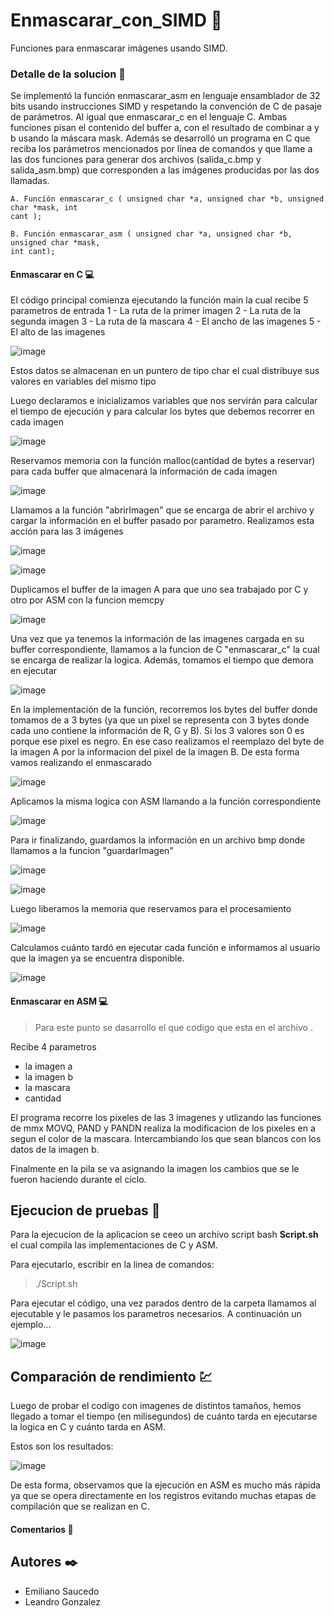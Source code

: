 # Enmascarar_con_SIMD 🤖 
Funciones para enmascarar imágenes usando SIMD.

### Detalle de la solucion 📜

Se implementó la función enmascarar_asm en lenguaje ensamblador de 32
bits usando instrucciones SIMD y respetando la convención de C de pasaje de parámetros. Al igual
que enmascarar_c en el lenguaje C. Ambas funciones pisan el contenido del buffer a, con el
resultado de combinar a y b usando la máscara mask.
Además se desarrolló un programa en C que reciba los parámetros mencionados por
línea de comandos y que llame a las dos funciones para generar dos archivos (salida_c.bmp y
salida_asm.bmp) que corresponden a las imágenes producidas por las dos llamadas.

```
A. Función enmascarar_c ( unsigned char *a, unsigned char *b, unsigned char *mask, int
cant );

B. Función enmascarar_asm ( unsigned char *a, unsigned char *b, unsigned char *mask,
int cant);
```

#### Enmascarar en C 💻

El código principal comienza ejecutando la función main la cual recibe 5 parametros de entrada
1 - La ruta de la primer imagen
2 - La ruta de la segunda imagen
3 - La ruta de la mascara
4 - El ancho de las imagenes
5 - El alto de las imagenes

![image](https://user-images.githubusercontent.com/21018256/141840081-173b248a-904e-426d-ba75-cc8b5a519db0.png)

Estos datos se almacenan en un puntero de tipo char el cual distribuye sus valores en variables del mismo tipo

Luego declaramos e inicializamos variables que nos servirán para calcular el tiempo de ejecución y para calcular los bytes que debemos recorrer en cada imagen

![image](https://user-images.githubusercontent.com/21018256/141840378-d5b06eaf-693a-411b-990d-b7d364af2604.png)

Reservamos memoria con la función malloc(cantidad de bytes a reservar) para cada buffer que almacenará la información de cada imagen

![image](https://user-images.githubusercontent.com/21018256/141840464-bd9fd955-d72d-4860-9edf-28ab2271eeec.png)

Llamamos a la función "abrirImagen" que se encarga de abrir el archivo y cargar la información en el buffer pasado por parametro. Realizamos esta acción para las 3 imágenes

![image](https://user-images.githubusercontent.com/21018256/141840533-f879f877-4c04-4fd4-b0e7-0566247aa153.png)

![image](https://user-images.githubusercontent.com/21018256/141840711-24bca30b-2e72-43b5-9f5b-b0a93edee4be.png)

Duplicamos el buffer de la imagen A para que uno sea trabajado por C y otro por ASM con la funcion memcpy

![image](https://user-images.githubusercontent.com/21018256/141840669-75ab4025-f554-4705-a014-3520f36b688a.png)

Una vez que ya tenemos la información de las imagenes cargada en su buffer correspondiente, llamamos a la funcion de C "enmascarar_c" la cual se encarga de realizar la logica. Además, tomamos el tiempo que demora en ejecutar

![image](https://user-images.githubusercontent.com/21018256/141840917-5185e812-c066-401d-81c8-988dfdb5b310.png)

En la implementación de la función, recorremos los bytes del buffer donde tomamos de a 3 bytes (ya que un pixel se representa con 3 bytes donde cada uno contiene la información de R, G y B). Si los 3 valores son 0 es porque ese pixel es negro. En ese caso realizamos el reemplazo del byte de la imagen A por la informacion del pixel de la imagen B. De esta forma vamos realizando el enmascarado

![image](https://user-images.githubusercontent.com/21018256/141840934-29bf77d3-0bab-40bb-98ae-10a146a3d9e0.png)

Aplicamos la misma logica con ASM llamando a la función correspondiente

![image](https://user-images.githubusercontent.com/21018256/141841298-923403a8-57af-45f9-9543-ebc2097b6433.png)

Para ir finalizando, guardamos la información en un archivo bmp donde llamamos a la funcion "guardarImagen"

![image](https://user-images.githubusercontent.com/21018256/141841370-fd4e5993-7739-4280-a325-66bb35f36997.png)

![image](https://user-images.githubusercontent.com/21018256/141841399-93c977fb-18b2-45b1-9480-2947ed7aba14.png)

Luego liberamos la memoria que reservamos para el procesamiento

![image](https://user-images.githubusercontent.com/21018256/141841488-33d83f72-f253-4d0a-ba1f-0ee550393cbf.png)

Calculamos cuánto tardó en ejecutar cada función e informamos al usuario que la imagen ya se encuentra disponible.

![image](https://user-images.githubusercontent.com/21018256/141841587-f8a01ba3-1667-4fa7-ae10-e0905f04ccef.png)

#### Enmascarar en ASM 💻

> Para este punto se dasarrollo el que codigo que esta en el archivo <nombre del archivo>.

Recibe 4 parametros
  * la imagen a
  * la imagen b
  * la mascara
  * cantidad

  El programa recorre los pixeles de las 3 imagenes y utlizando las funciones de mmx MOVQ, PAND y PANDN realiza la modificacion de los pixeles en a segun el color de la mascara.
  Intercambiando los que sean blancos con los datos de la imagen b. 
  
  Finalmente en la pila se va asignando la imagen los cambios que se le fueron haciendo durante el ciclo.

## Ejecucion de pruebas 🧪

  Para la ejecucion de la aplicacion se ceeo un archivo script bash **Script.sh** el cual compila las implementaciones de C y ASM.
  
  Para ejecutarlo, escribir en la linea de comandos:
  
  > ./Script.sh
 
 Para ejecutar el código, una vez parados dentro de la carpeta llamamos al ejecutable y le pasamos los parametros necesarios.
 A continuación un ejemplo...
 
 ![image](https://user-images.githubusercontent.com/21018256/141841936-c5a38931-7d6d-4ae8-94cb-3e2e01af4a79.png)
  
## Comparación de rendimiento 💹

 Luego de probar el codigo con imagenes de distintos tamaños, hemos llegado a tomar el tiempo (en milisegundos) de cuánto tarda en ejecutarse la logica en C y cuánto tarda en ASM.
 
 Estos son los resultados:
 
 ![image](https://user-images.githubusercontent.com/21018256/141842187-a5f3172f-732d-4994-985a-0c9d280121c1.png)

 De esta forma, observamos que la ejecución en ASM es mucho más rápida ya que se opera directamente en los registros evitando muchas etapas de compilación que se realizan en C.
 
#### Comentarios 💬

## Autores ✒️
- Emiliano Saucedo
- Leandro Gonzalez


